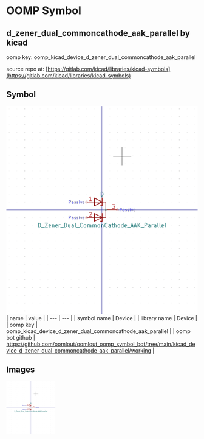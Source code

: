 # OOMP Symbol  
## d_zener_dual_commoncathode_aak_parallel  by kicad  
  
oomp key: oomp_kicad_device_d_zener_dual_commoncathode_aak_parallel  
  
source repo at: [https://gitlab.com/kicad/libraries/kicad-symbols](https://gitlab.com/kicad/libraries/kicad-symbols)  
## Symbol  
  
[![working.png](working_600.png)](working.png)  
| name | value | 
| --- | --- | 
| symbol name | Device | 
| library name | Device | 
| oomp key | oomp_kicad_device_d_zener_dual_commoncathode_aak_parallel | 
| oomp bot github | https://github.com/oomlout/oomlout_oomp_symbol_bot/tree/main/kicad_device_d_zener_dual_commoncathode_aak_parallel/working | 
## Images  
  
[![working.png](working_140.png)](working.png)  
